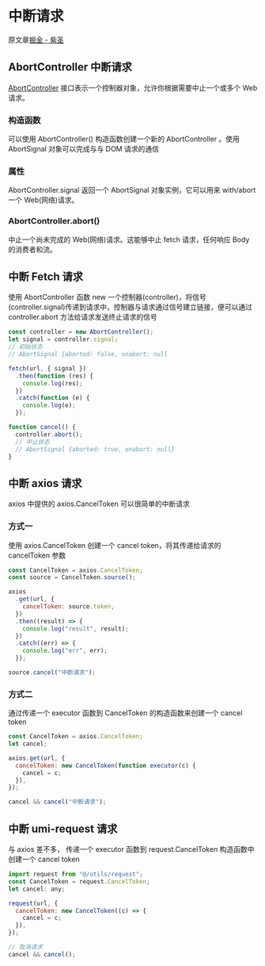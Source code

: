 # 中断请求

原文章[掘金 - 紫圣](https://juejin.cn/post/7033906910583586829?utm_source=gold_browser_extension#heading-2)

## AbortController 中断请求

[AbortController](https://developer.mozilla.org/zh-CN/docs/Web/API/AbortController) 接口表示一个控制器对象，允许你根据需要中止一个或多个 Web 请求。

### 构造函数

可以使用 AbortController() 构造函数创建一个新的 AbortController 。使用 AbortSignal 对象可以完成与与 DOM 请求的通信

### 属性

AbortController.signal 返回一个 AbortSignal 对象实例，它可以用来 with/abort 一个 Web(网络)请求。

### AbortController.abort()

中止一个尚未完成的 Web(网络)请求。这能够中止 fetch 请求，任何响应 Body 的消费者和流。

## 中断 Fetch 请求

使用 AbortController 函数 new 一个控制器(controller)，将信号(controller.signal)传递到请求中，控制器与请求通过信号建立链接，便可以通过 controller.abort 方法给请求发送终止请求的信号

```js
const controller = new AbortController();
let signal = controller.signal;
// 初始状态
// AbortSignal {aborted: false, onabort: null

fetch(url, { signal })
  .then(function (res) {
    console.log(res);
  })
  .catch(function (e) {
    console.log(e);
  });

function cancel() {
  controller.abort();
  // 中止状态
  // AbortSignal {aborted: true, onabort: null}
}
```

## 中断 axios 请求

axios 中提供的 axios.CancelToken 可以很简单的中断请求

### 方式一

使用 axios.CancelToken 创建一个 cancel token，将其传递给请求的 cancelToken 参数

```js
const CancelToken = axios.CancelToken;
const source = CancelToken.source();

axios
  .get(url, {
    cancelToken: source.token,
  })
  .then((result) => {
    console.log("result", result);
  })
  .catch((err) => {
    console.log("err", err);
  });

source.cancel("中断请求");
```

### 方式二

通过传递一个 executor 函数到 CancelToken 的构造函数来创建一个 cancel token

```js
const CancelToken = axios.CancelToken;
let cancel;

axios.get(url, {
  cancelToken: new CancelToken(function executor(c) {
    cancel = c;
  }),
});

cancel && cancel("中断请求");
```

## 中断 umi-request 请求

与 axios 差不多， 传递一个 executor 函数到 request.CancelToken 构造函数中创建一个 cancel token

```js
import request from "@/utils/request";
const CancelToken = request.CancelToken;
let cancel: any;

request(url, {
  cancelToken: new CancelToken((c) => {
    cancel = c;
  }),
});

// 取消请求
cancel && cancel();
```
